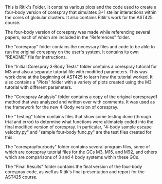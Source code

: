 This is Ritik's Folder. It contains various plots and the code used to create a
four-body version of corespray that simulates 3+1 stellar interactions within 
the cores of globular clusters. It also contains Ritik's work for the AST425 
course.

The four-body version of corespray was made while referencing several papers, 
each of which are included in the "References" folder.

The "corespray" folder contains the necessary files and code to be able to run 
the original corespray on the user's system. It contains its own "README" file 
for instructions.

The "Initial Corespray 3-Body Tests" folder contains a corespray tutorial for M3
and also a separate tutorial file with modified parameters. This was work done 
at the beginning of AST425 to learn how the tutorial worked. It also contains a
"Plots" folder with a variety of plots created using the M3 tutorial with 
different parameters.

The "Corespray Analysis" folder contains a copy of the original corespraydf 
method that was analyzed and written over with comments. It was used as the 
framework for the new 4-Body version of corespray.

The "Testing" folder contains files that show some testing done (through
trial and error) to determine what functions were ultimately coded into the 
final modified version of corespray. In particular, "4-body sample escape velocity.py"
and "sample four-body func.py" are the test files created for this.

The "coresprayfourbody" folder contains several program files, some of which are
corespray tutorial files for the GCs M3, M15, and M92, and others which are 
comparisons of 3 and 4 body systems within these GCs. 

The "Final Results" folder contains the final version of the four-body corespray
code, as well as Ritik's final presentation and report for the AST425 course.

